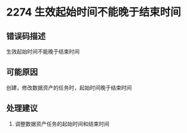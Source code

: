 # 2274 生效起始时间不能晚于结束时间<a name="dgc_01_361"></a>

## 错误码描述<a name="zh-cn_topic_0000001160918935_section5682161485813"></a>

生效起始时间不能晚于结束时间

## 可能原因<a name="zh-cn_topic_0000001160918935_section1241342314582"></a>

创建，修改数据资产的任务时，起始时间晚于结束时间

## 处理建议<a name="zh-cn_topic_0000001160918935_section16275430155816"></a>

1.  调整数据资产任务的起始时间和结束时间

